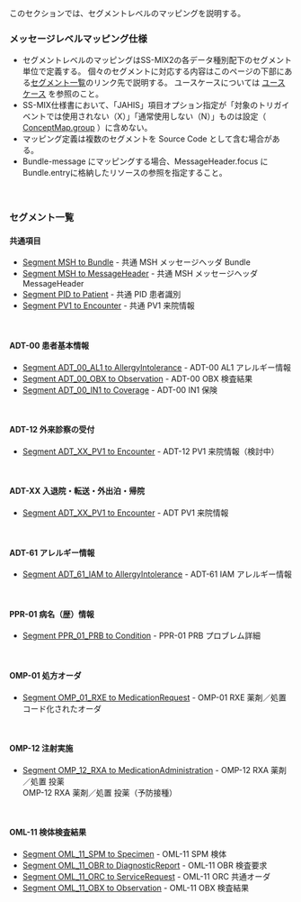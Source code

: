このセクションでは、セグメントレベルのマッピングを説明する。

### メッセージレベルマッピング仕様
 * セグメントレベルのマッピングはSS-MIX2の各データ種別配下のセグメント単位で定義する。
個々のセグメントに対応する内容はこのページの下部にある[セグメント一覧](#セグメント一覧)のリンク先で説明する。
ユースケースについては [ユースケース](040_usecases.html) を参照のこと。<br/>
 * SS-MIX仕様書において、「JAHIS」項目オプション指定が「対象のトリガイベントでは使用されない（X）」「通常使用しない（N）」ものは設定（ [ConceptMap.group]({{site.data.fhir.path}}conceptmap-definitions.html#ConceptMap.group) ）に含めない。<br/>
 * マッピング定義は複数のセグメントを Source Code として含む場合がある。<br/>
 * Bundle-message にマッピングする場合、MessageHeader.focus に Bundle.entryに格納したリソースの参照を指定すること。<br/>
<br/><br/>

### セグメント一覧
#### 共通項目
* [Segment MSH to Bundle](ConceptMap-segment-msh-to-bundle.html) - 共通 MSH メッセージヘッダ Bundle<br/>
* [Segment MSH to MessageHeader](ConceptMap-segment-msh-to-messageheader.html) - 共通 MSH メッセージヘッダ MessageHeader<br/>
* [Segment PID to Patient](ConceptMap-segment-pid-to-patient.html) - 共通 PID 患者識別<br/>
* [Segment PV1 to Encounter](ConceptMap-segment-pv1-to-encounter.html) - 共通 PV1 来院情報<br/>
<br/>

#### ADT-00 患者基本情報
* [Segment ADT_00_AL1 to AllergyIntolerance](ConceptMap-segment-adt-00-al1-to-allergyintolerance.html) - ADT-00 AL1  アレルギー情報<br/>
* [Segment ADT_00_OBX to Observation](ConceptMap-segment-adt-00-obx-to-observation.html) - ADT-00 OBX  検査結果<br/>
* [Segment ADT_00_IN1 to Coverage](ConceptMap-segment-adt-00-in1-to-coverage.html) - ADT-00 IN1  保険<br/>
<br/>

#### ADT-12 外来診察の受付
* [Segment ADT_XX_PV1 to Encounter](ConceptMap-segment-adt-xx-pv1-to-encounter.html) - ADT-12 PV1 来院情報（検討中）<br/>
<br/>

#### ADT-XX 入退院・転送・外出泊・帰院
* [Segment ADT_XX_PV1 to Encounter](ConceptMap-segment-adt-xx-pv1-to-encounter.html) - ADT PV1 来院情報<br/>
<br/>

#### ADT-61 アレルギー情報
* [Segment ADT_61_IAM to AllergyIntolerance](ConceptMap-segment-adt-61-iam-to-allergyintolerance.html) - ADT-61 IAM アレルギー情報<br/>
<br/>

#### PPR-01 病名（歴）情報
* [Segment PPR_01_PRB to Condition](ConceptMap-segment-ppr-01-prb-to-condition.html) - PPR-01 PRB プロブレム詳細<br/>
<br/>

#### OMP-01 処方オーダ
* [Segment OMP_01_RXE to MedicationRequest](ConceptMap-segment-omp-01-rxe-to-medicationrequest.html) - OMP-01 RXE 薬剤／処置 コード化されたオーダ<br/>
<br/>

#### OMP-12 注射実施
* [Segment OMP_12_RXA to MedicationAdministration](ConceptMap-segment-omp-12-rxa-to-medicationadministration.html) - OMP-12 RXA 薬剤／処置 投薬<br/>
OMP-12 RXA 薬剤／処置 投薬（予防接種）
<br/>

#### OML-11 検体検査結果
* [Segment OML_11_SPM to Specimen](ConceptMap-segment-oml-11-spm-to-specimen.html) - OML-11 SPM 検体<br/>
* [Segment OML_11_OBR to DiagnosticReport](ConceptMap-segment-oml-11-obr-to-diagnosticreport.html) - OML-11 OBR 検査要求<br/>
* [Segment OML_11_ORC to ServiceRequest](ConceptMap-segment-oml-11-orc-to-servicerequest.html) - OML-11 ORC 共通オーダ<br/>
* [Segment OML_11_OBX to Observation](ConceptMap-segment-oml-11-obx-to-observation.html) - OML-11 OBX 検査結果<br/>
<br/>

